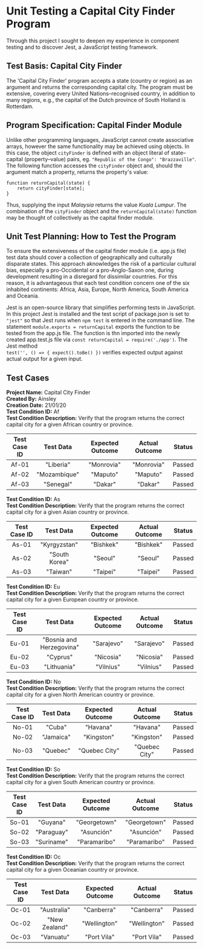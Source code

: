 # Unit Testing a Capital City Finder Program
Through this project I sought to deepen my experience in component testing and to discover Jest, a JavaScript testing framework.
## Test Basis: Capital City Finder
The 'Capital City Finder' program accepts a state (country or region) as an argument and returns the corresponding capital city. The program must be extensive, covering every United Nations–⁠recognised country, in addition to many regions, e.g., the capital of the Dutch province of South Holland is Rotterdam.
## Program Specification: Capital Finder Module
Unlike other programming languages, JavaScript cannot create associative arrays, however the same functionality may be achieved using objects. In this case, the object `cityFinder` is defined with an object literal of state–capital (property–value) pairs, eg. `"Republic of the Congo": "Brazzaville"`. The following function accesses the `cityFinder` object and, should the argument match a property, returns the property's value:

    function returnCapital(state) {
        return cityFinder[state];
    }
Thus, supplying the input *Malaysia* returns the value *Kuala Lumpur*. The combination of the `cityFinder` object and the `returnCapital(state)` function may be thought of collectively as the capital finder module.
## Unit Test Planning: How to Test the Program
To ensure the extensiveness of the capital finder module (i.e. app.js file) test data should cover a collection of geographically and culturally disparate states. This approach aknowledges the risk of a particular cultural bias, especially a pro-Occidental or a pro-Anglo-Saxon one, during development resulting in a disregard for dissimilar countries. For this reason, it is advantageous that each test condition concern one of the six inhabited continents: Africa, Asia, Europe, North America, South America and Oceania.

Jest is an open-source library that simplifies performing tests in JavaScript. In this project Jest is installed and the test script of package.json is set to `"jest"` so that Jest runs when `npm test` is entered in the command line. The statement `module.exports = returnCapital` exports the function to be tested from the app.js file. The function is thn imported into the newly created app.test.js file via `const returnCapital = require('./app')`. The Jest method  
`test('', () => { expect().toBe() })` verifies expected output against actual output for a given input.
## Test Cases
**Project Name:** Capital City Finder  
**Created By:** Ainsley  
**Creation Date:** 21/01/20  
**Test Condition ID:** Af  
**Test Condition Description:** Verify that the program returns the correct capital city for a given African country or province.

|Test Case ID |Test Data   |Expected Outcome|Actual Outcome|Status|
|:-----------:|:----------:|:--------------:|:------------:|:----:|
|Af-01        |"Liberia"   |"Monrovia"      |"Monrovia"    |Passed|
|Af-02        |"Mozambique"|"Maputo"        |"Maputo"      |Passed|
|Af-03        |"Senegal"   |"Dakar"         |"Dakar"       |Passed|

**Test Condition ID:** As  
**Test Condition Description:** Verify that the program returns the correct capital city for a given Asian country or province.

|Test Case ID |Test Data    |Expected Outcome|Actual Outcome|Status|
|:-----------:|:-----------:|:--------------:|:------------:|:----:|
|As-01        |"Kyrgyzstan" |"Bishkek"       |"Bishkek"     |Passed|
|As-02        |"South Korea"|"Seoul"         |"Seoul"       |Passed|
|As-03        |"Taiwan"     |"Taipei"        |"Taipei"      |Passed|

**Test Condition ID:** Eu  
**Test Condition Description:** Verify that the program returns the correct capital city for a given European country or province.

|Test Case ID |Test Data               |Expected Outcome|Actual Outcome|Status|
|:-----------:|:----------------------:|:--------------:|:------------:|:----:|
|Eu-01        |"Bosnia and Herzegovina"|"Sarajevo"      |"Sarajevo"    |Passed|
|Eu-02        |"Cyprus"                |"Nicosia"       |"Nicosia"     |Passed|
|Eu-03        |"Lithuania"             |"Vilnius"       |"Vilnius"     |Passed|

**Test Condition ID:** No  
**Test Condition Description:** Verify that the program returns the correct capital city for a given North American country or province.

|Test Case ID |Test Data   |Expected Outcome|Actual Outcome|Status|
|:-----------:|:----------:|:--------------:|:------------:|:----:|
|No-01        |"Cuba"      |"Havana"        |"Havana"      |Passed|
|No-02        |"Jamaica"   |"Kingston"      |"Kingston"    |Passed|
|No-03        |"Quebec"    |"Quebec City"   |"Quebec City" |Passed|

**Test Condition ID:** So  
**Test Condition Description:** Verify that the program returns the correct capital city for a given South American country or province.

|Test Case ID |Test Data   |Expected Outcome|Actual Outcome|Status|
|:-----------:|:----------:|:--------------:|:------------:|:----:|
|So-01        |"Guyana"    |"Georgetown"    |"Georgetown"  |Passed|
|So-02        |"Paraguay"  |"Asunción"      |"Asunción"    |Passed|
|So-03        |"Suriname"  |"Paramaribo"    |"Paramaribo"  |Passed|

**Test Condition ID:** Oc  
**Test Condition Description:** Verify that the program returns the correct capital city for a given Oceanian country or province.

|Test Case ID |Test Data    |Expected Outcome|Actual Outcome|Status|
|:-----------:|:-----------:|:--------------:|:------------:|:----:|
|Oc-01        |"Australia"  |"Canberra"      |"Canberra"    |Passed|
|Oc-02        |"New Zealand"|"Wellington"    |"Wellington"  |Passed|
|Oc-03        |"Vanuatu"    |"Port Vila"     |"Port Vila"   |Passed|
